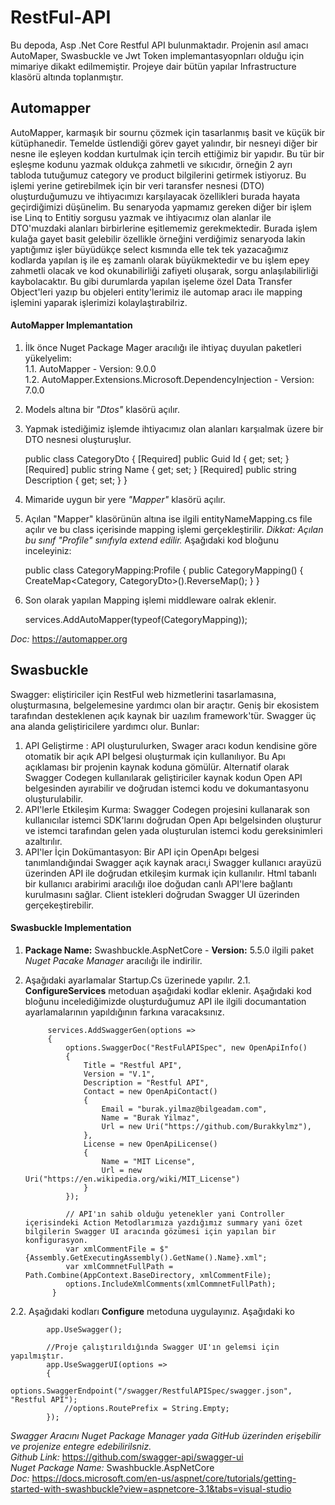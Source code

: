 # RestFul-API
Bu depoda, Asp .Net Core Restful API bulunmaktadır. Projenin asıl amacı AutoMaper, Swasbuckle ve Jwt Token implemantasyopnları olduğu için mimariye dikakt edilmemiştir. Projeye dair bütün yapılar Infrastructure klasörü altında toplanmıştır.

## Automapper

AutoMapper, karmaşık bir sournu çözmek için tasarlanmış basit ve küçük bir kütüphanedir. Temelde üstlendiği görev gayet yalındır, bir nesneyi diğer bir nesne ile eşleyen koddan kurtulmak için tercih ettiğimiz bir yapıdır. Bu tür bir eşleşme kodunu yazmak oldukça zahmetli ve sıkıcıdır, örneğin 2 ayrı tabloda tutuğumuz category ve product bilgilerini getirmek istiyoruz. Bu işlemi yerine getirebilmek için bir veri taransfer nesnesi (DTO)  oluşturduğumuzu ve ihtiyacımızı karşılayacak özellikleri burada hayata geçirdiğimizi düşünelim. Bu senaryoda yapmamız gereken diğer bir işlem ise Linq to Entitiy sorgusu yazmak ve ihtiyacımız olan alanlar ile DTO'muzdaki alanları birbirlerine eşitlememiz gerekmektedir. Burada işlem kulağa gayet basit gelebilir özellikle örneğini verdiğimiz senaryoda lakin yaptığımız işler büyüdükçe select kısmında elle tek tek yazacağımız kodlarda yapılan iş ile eş zamanlı olarak büyükmektedir ve bu işlem epey zahmetli olacak ve kod okunabilirliği zafiyeti oluşarak, sorgu anlaşılabilirliği kaybolacaktır. Bu gibi durumlarda yapılan işeleme özel Data Transfer Object'leri yazıp bu objeleri entity'lerimiz ile automap aracı ile mapping işlemini yaparak işlerimizi kolaylaştırabilriz. <br>

#### AutoMapper Implemantation

1. İlk önce Nuget Package Mager aracılığı ile ihtiyaç duyulan paketleri yükelyelim: <br>
  1.1. AutoMapper - Version: 9.0.0 <br>
  1.2. AutoMapper.Extensions.Microsoft.DependencyInjection - Version: 7.0.0 <br>
1. Models altına bir *"Dtos"* klasörü açılır.
2. Yapmak istediğimiz işlemde ihtiyacımız olan alanları karşıalmak üzere bir DTO nesnesi oluşturuşlur.

    public class CategoryDto
    {
        [Required]
        public Guid Id { get; set; }
        [Required]
        public string Name { get; set; }
        [Required]
        public string Description { get; set; }
    }

3. Mimaride uygun bir yere *"Mapper"* klasörü açılır.
4. Açılan "Mapper" klasörünün altına ise ilgili entityNameMapping.cs file açılır ve bu class içerisinde mapping işlemi gerçekleştirilir. *Dikkat: Açılan bu sınıf "Profile" sınıfıyla extend edilir.* Aşağıdaki kod bloğunu inceleyiniz:

    public class CategoryMapping:Profile
    {
        public CategoryMapping()
        {
            CreateMap<Category, CategoryDto>().ReverseMap();
        }
    }

5. Son olarak yapılan Mapping işlemi middleware oalrak eklenir.

    services.AddAutoMapper(typeof(CategoryMapping));

*Doc:* https://automapper.org

## Swasbuckle

Swagger: eliştiriciler için RestFul web hizmetlerini tasarlamasına, oluşturmasına, belgelemesine yardımcı olan bir araçtır. Geniş bir ekosistem tarafından desteklenen açık kaynak bir uazılım framework'tür. Swagger üç ana alanda geliştiricilere yardımcı olur. Bunlar:
1. API Geliştirme : API oluşturulurken, Swager aracı kodun kendisine göre otomatik bir açık API belgesi oluşturmak için kullanılıyor. Bu Apı açıklaması bir projenin kaynak koduna gömülür. Alternatif olarak Swagger Codegen kullanılarak geliştiriciler kaynak kodun Open API belgesinden ayırabilir ve doğrudan istemci kodu ve dokumantasyonu oluşturulabilir.
2. API'lerle Etkileşim Kurma: Swagger Codegen projesini kullanarak son kullanıcılar istemci SDK'larını doğrudan Open Apı belgelsinden oluşturur ve istemci tarafından gelen yada oluşturulan istemci kodu gereksinimleri azaltırılır.
3. API'ler İçin Dokümantasyon: Bir API için OpenApı belgesi tanımlandığındai Swagger açık kaynak aracı,i Swagger kullanıcı arayüzü üzerinden API ile doğrudan etkileşim kurmak için kullanılır. Html tabanlı bir kullanıcı arabirimi aracılığı iloe doğudan canlı API'lere bağlantı kurulmasını sağlar. Client istekleri doğrudan Swagger UI üzerinden gerçekeştirebilir.

#### Swasbuckle Implementation

1. **Package Name:** Swashbuckle.AspNetCore - **Version:** 5.5.0 ilgili paket *Nuget Pacake Manager* aracılığı ile indirilir.
2. Aşağıdaki ayarlamalar Startup.Cs üzerinede yapılır. 
  2.1. **ConfigureServices** metoduan aşağıdaki kodlar eklenir. Aşağıdaki kod bloğunu incelediğimizde oluşturduğumuz API ile ilgili documantation ayarlamalarının yapıldığının farkına varacaksınız.
  
            services.AddSwaggerGen(options =>
            {
                options.SwaggerDoc("RestFulAPISpec", new OpenApiInfo()
                {
                    Title = "Restful API",
                    Version = "V.1",
                    Description = "Restful API",
                    Contact = new OpenApiContact()
                    {
                        Email = "burak.yilmaz@bilgeadam.com",
                        Name = "Burak Yilmaz",
                        Url = new Uri("https://github.com/Burakkylmz"),
                    },
                    License = new OpenApiLicense()
                    {
                        Name = "MIT License",
                        Url = new Uri("https://en.wikipedia.org/wiki/MIT_License")
                    }
                });
                
                // API'ın sahib olduğu yetenekler yani Controller içerisindeki Action Metodlarımıza yazdığımız summary yani özet bilgilerin Swagger UI aracında gözümesi için yapılan bir konfigurasyon.
                var xmlCommentFile = $"{Assembly.GetExecutingAssembly().GetName().Name}.xml";
                var xmlCommnetFullPath = Path.Combine(AppContext.BaseDirectory, xmlCommentFile);
                options.IncludeXmlComments(xmlCommnetFullPath);
             }
             
  2.2. Aşağıdaki kodları **Configure** metoduna uygulayınız. Aşağıdaki ko
            
            app.UseSwagger();
            
            //Proje çalıştırıldığında Swagger UI'ın gelemsi için yapılmıştır.
            app.UseSwaggerUI(options =>
            {
                options.SwaggerEndpoint("/swagger/RestfulAPISpec/swagger.json", "Restful API");
                //options.RoutePrefix = String.Empty;
            });
  

*Swagger Aracını Nuget Package Manager yada GitHub üzerinden erişebilir ve projenize entegre edebilirilsniz.* <br>
*Github Link:* https://github.com/swagger-api/swagger-ui <br>
*Nuget Package Name:* Swashbuckle.AspNetCore <br>
*Doc:* https://docs.microsoft.com/en-us/aspnet/core/tutorials/getting-started-with-swashbuckle?view=aspnetcore-3.1&tabs=visual-studio <br>
